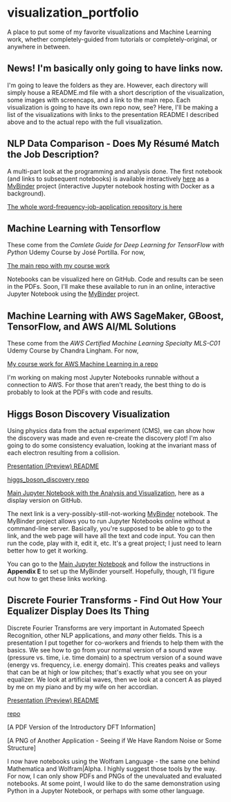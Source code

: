# visualization_portfolio
A place to put some of my favorite visualizations and Machine Learning work, whether completely-guided from tutorials or completely-original, or anywhere in between.

## News! I'm basically only going to have links now.

I'm going to leave the folders as they are. However, each directory will simply house a README.md file with a short description of the visualization, some images with screencaps, and a link to the main repo. Each visualization is going to have its own repo now, see? Here, I'll be making a list of the visualizations with links to the presentation README I described above and to the actual repo with the full visualization.


## NLP Data Comparison - Does My Résumé Match the Job Description?

A multi-part look at the programming and analysis done. The first notebook (and links to subsequent notebooks) is available interactively [here](https://mybinder.org/v2/gh/bballdave025/job-app-word-freq/polished-5part-presented?labpath=Part_01_NLPPresentationJobHunt_DemoWordFreq.ipynb) as a [MyBinder](https://mybinder.org/) project (interactive Jupyter notebook hosting with Docker as a background).

[The whole word-frequency-job-application repository is here](https://github.com/bballdave025/job-app-word-freq)

## Machine Learning with Tensorflow

These come from the _Comlete Guide for Deep Learning for TensorFlow with Python_ Udemy Course by José Portilla. For now,

[The main repo with my course work](https://github.com/bballdave025/upgraded-waffle)

Notebooks can be visualized here on GitHub. Code and results can be seen in the PDFs. Soon, I'll make these available to run in an online, interactive Jupyter Notebook using the [MyBinder](https://mybinder.org/) project.


## Machine Learning with AWS SageMaker, GBoost, TensorFlow, and AWS AI/ML Solutions

These come from the _AWS Certified Machine Learning Specialty MLS-C01_ Udemy Course by Chandra Lingham. For now,

[My course work for AWS Machine Learning in a repo](https://github.com/bballdave025/dwb-aws-nb-typings)

I'm working on making most Jupyter Notebooks runnable without a connection to AWS. For those that aren't ready, the best thing to do is probably to look at the PDFs with code and results. 





## Higgs Boson Discovery Visualization

Using physics data from the actual experiment (CMS), we can show how the discovery was made and even re-create the discovery plot! I'm also going to do some consistency evaluation, looking at the invariant mass of each electron resulting from a collision.

[Presentation (Preview) README](https://github.com/bballdave025/visualization_portfolio/tree/main/higgs_boson#readme)

[higgs_boson_discovery repo](https://github.com/bballdave025/higgs_boson_visualized/)

[Main Jupyter Notebook with the Analysis and Visualization](https://github.com/bballdave025/higgs_boson_visualized/blob/main/Higgs_Boson_Discovery_Visualization.ipynb), here as a display version on GitHub.

The next link is a very-possibly-still-not-working [MyBinder](https://mybinder.org/) notebook. The MyBinder project allows you to run Jupyter Notebooks online without a command-line server. Basically, you're supposed to be able to go to the link, and the web page will have all the text and code input. You can then run the code, play with it, edit it, etc. It's a great project; I just need to learn better how to get it working.

You can go to the [Main Jupyter Notebook](https://github.com/bballdave025/higgs_boson_visualized/blob/main/Higgs_Boson_Discovery_Visualization.ipynb) and follow the instructions in **Appendix E** to set up the MyBinder yourself. Hopefully, though, I'll figure out how to get these links working.


## Discrete Fourier Transforms - Find Out How Your Equalizer Display Does Its Thing

Discrete Fourier Transforms are very important in Automated Speech Recognition, other NLP applications, and _many_ other fields. This is a presentation I put together for co-workers and friends to help them with the basics. We see how to go from your normal version of a sound wave (pressure vs. time, i.e. time domain) to a spectrum version of a sound wave (energy vs. frequency, i.e. energy domain). This creates peaks and valleys that can be at high or low pitches; that's exactly what you see on your equalizer. We look at artificial waves, then we look at a concert A as played by me on my piano and by my wife on her accordian.

[Presentation (Preview) README](https://github.com/bballdave025/visualization_portfolio/tree/main/english_gorf#readme)

[ repo](https://github.com/bballdave025/higgs_boson_visualized/)

[A PDF Version of the Introductory DFT Information]

[A PNG of Another Application - Seeing if We Have Random Noise or Some Structure]

I now have notebooks using the Wolfram Language - the same one behind Mathematica and Wolfram|Alpha. I highly suggest those tools by the way. For now, I can only show PDFs and PNGs of the unevaluated and evaluated notebooks. At some point, I would like to do the same demonstration using Python in a Jupyter Notebook, or perhaps with some other language.
